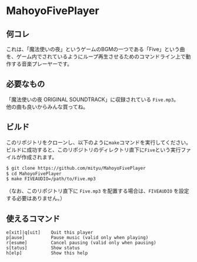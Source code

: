 # MahoyoFivePlayer

## 何コレ
これは、「魔法使いの夜」というゲームのBGMの一つである「Five」という曲を、ゲーム内でされているようにループ再生させるためのコマンドライン上で動作する音楽プレーヤーです。

## 必要なもの

「魔法使いの夜 ORIGINAL SOUNDTRACK」に収録されている `Five.mp3`。  
他の曲も良いからみんな買ってね。

## ビルド
このリポジトリをクローンし、以下のように`make`コマンドを実行してください。ビルドに成功すると、このリポジトリのディレクトリ直下に`Five`という実行ファイルが作成されます。

```sh
$ git clone https://github.com/mityu/MahoyoFivePlayer
$ cd MahoyoFivePlayer
$ make FIVEAUDIO=/path/to/Five.mp3
```

（なお、このリポジトリ直下に `Five.mp3` を配置する場合は、`FIVEAUDIO` を設定する必要はありません。）

## 使えるコマンド
```
e[xit]|q[uit]    Quit this player
p[ause]          Pause music (valid only when playing)
r[esume]         Cancel pausing (valid only when pausing)
s[tatus]         Show status
h[elp]           Show this help
```
